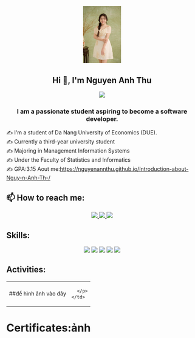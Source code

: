 <p align="center"><img  width="100px"  src="Images/HinhCN.jpg" />
<h2 align="center">Hi 👋, I'm Nguyen Anh Thu</h2>
<p align="center"><img  width="64" src="https://st.quantrimang.com/photos/image/2021/09/02/co-viet-nam.png" />
<!-- <img align="right" width="64" src="https://img.icons8.com/color/48/vietnam-circular.png" /> </p>-->
<p align="center">
  <h3 align="center">I am a passionate student aspiring to become a software developer. </h3>
</p>

✍ I'm a student of Da Nang University of Economics (DUE).
<br>
✍ Currently a third-year university student
<br>
✍ Majoring in Management Information Systems
<br>
✍ Under the Faculty of Statistics and Informatics
<br>
✍ GPA:3.15
Aout me:https://nguyenannthu.github.io/Introduction-about-Nguy-n-Anh-Th-/
<br />



## 📫 How to reach me:

<p align="center">
  <a href="https://www.facebook.com/ann.thu.394686/" alt="Facebook">
    <img src="https://img.icons8.com/fluent/48/000000/facebook-new.png" target="_blank" />
  </a> 
  <a href="https://github.com/NguyenAnnThu" alt="Github">
    <img src="https://img.icons8.com/fluent/48/000000/github.png"/>
  </a> 
  <a href="mailto:annthu26112004@gmail.com" alt="Email">
    <img src="https://img.icons8.com/fluent/48/000000/mailing.png"/>
  </a>
</p>

## Skills:
<p align="center">
   
  <img src="https://img.icons8.com/color/48/000000/microsoft-sql-server.png"/>
  <img src="https://img.icons8.com/color/48/000000/git.png"/>
  <img src="https://img.icons8.com/color/48/000000/github-2.png"/>
  <img src="https://img.icons8.com/color/48/000000/visual-studio-code-2019.png"/>
  <img src="https://img.icons8.com/color/48/null/visual-studio--v2.png"/>
  
</p>

## Activities:

<table style="width:100%;">
  <tr>
    <td>
      ##để hình ảnh vào đây
    </td>
    <td>
      <p align="center"> 
        
      </p>
    </td>
  </tr>
</table>

# Certificates:ảnh


